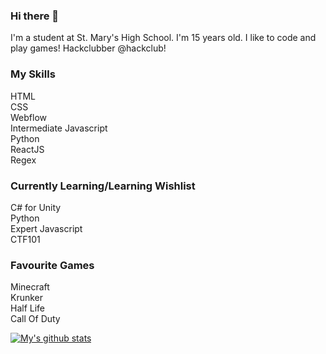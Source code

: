 ### Hi there 👋
I'm a student at St. Mary's High School. I'm 15 years old. I like to code and play games! Hackclubber @hackclub!

### My Skills
HTML  
CSS  
Webflow  
Intermediate Javascript  
Python  
ReactJS  
Regex  

### Currently Learning/Learning Wishlist
C# for Unity  
Python  
Expert Javascript  
CTF101  

### Favourite Games
Minecraft  
Krunker  
Half Life  
Call Of Duty  

[![My's github stats](https://github-readme-stats.vercel.app/api?username=faisalsayed10)](https://github.com/anuraghazra/github-readme-stats)
